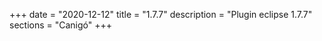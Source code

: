+++
date        = "2020-12-12"
title       = "1.7.7"
description = "Plugin eclipse 1.7.7"
sections    = "Canigó"
+++